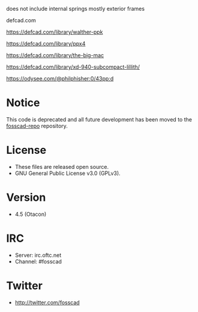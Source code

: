 does not include internal springs mostly exterior frames

defcad.com

https://defcad.com/library/walther-ppk

https://defcad.com/library/ppx4

https://defcad.com/library/the-big-mac

https://defcad.com/library/xd-940-subcompact-lillith/

https://odysee.com/@philphisher:0/43pp:d

# Notice
This code is deprecated and all future development has been moved to the [fosscad-repo](https://github.com/maduce/fosscad-repo) repository.

# License

* These files are released open source.
* GNU General Public License v3.0 (GPLv3).

# Version

* 4.5 (Otacon)

# IRC
* Server: irc.oftc.net 
* Channel: #fosscad

# Twitter
* http://twitter.com/fosscad



